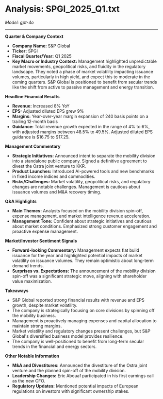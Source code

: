 # Analysis: SPGI_2025_Q1.txt

*Model: gpt-4o*

---

**Quarter & Company Context**

- **Company Name:** S&P Global
- **Ticker:** SPGI
- **Fiscal Quarter/Year:** Q1 2025
- **Key Macro or Industry Context:** Management highlighted unpredictable market movements, geopolitical risks, and fluidity in the regulatory landscape. They noted a phase of market volatility impacting issuance volumes, particularly in high yield, and expect this to moderate in the coming quarters. S&P Global is positioned to benefit from secular trends like the shift from active to passive management and energy transition.

**Headline Financial Results**

- **Revenue:** Increased 8% YoY
- **EPS:** Adjusted diluted EPS grew 9%
- **Margins:** Year-over-year margin expansion of 240 basis points on a trailing 12-month basis
- **Guidance:** Total revenue growth expected in the range of 4% to 6%, with adjusted margins between 48.5% to 49.5%. Adjusted diluted EPS guidance is $16.75 to $17.25.

**Management Commentary**

- **Strategic Initiatives:** Announced intent to separate the mobility division into a standalone public company. Signed a definitive agreement to divest the Ostra joint venture to KKR.
- **Product Launches:** Introduced AI-powered tools and new benchmarks in fixed income indices and commodities.
- **Risks/Challenges:** Market volatility, geopolitical risks, and regulatory changes are notable challenges. Management is cautious about issuance volumes and M&A recovery timing.

**Q&A Highlights**

- **Main Themes:** Analysts focused on the mobility division spin-off, expense management, and market intelligence revenue acceleration.
- **Management Tone:** Confident about strategic initiatives and cautious about market conditions. Emphasized strong customer engagement and proactive expense management.

**Market/Investor Sentiment Signals**

- **Forward-looking Commentary:** Management expects flat build issuance for the year and highlighted potential impacts of market volatility on issuance volumes. They remain optimistic about long-term demand trends.
- **Surprises vs. Expectations:** The announcement of the mobility division spin-off was a significant strategic move, aligning with shareholder value maximization.

**Takeaways**

- S&P Global reported strong financial results with revenue and EPS growth, despite market volatility.
- The company is strategically focusing on core divisions by spinning off the mobility business.
- Management is proactively managing expenses and capital allocation to maintain strong margins.
- Market volatility and regulatory changes present challenges, but S&P Global's diversified business model provides resilience.
- The company is well-positioned to benefit from long-term secular trends in the financial and energy sectors.

**Other Notable Information**

- **M&A and Divestitures:** Announced the divestiture of the Ostra joint venture and the planned spin-off of the mobility division.
- **Leadership Changes:** Eric Abouaf participated in his first earnings call as the new CFO.
- **Regulatory Updates:** Mentioned potential impacts of European regulations on investors with significant ownership stakes.